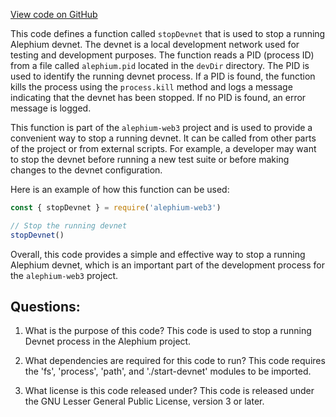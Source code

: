 [View code on GitHub](https://github.com/alephium/alephium-web3/packages/cli/scripts/stop-devnet.js)

This code defines a function called `stopDevnet` that is used to stop a running Alephium devnet. The devnet is a local development network used for testing and development purposes. The function reads a PID (process ID) from a file called `alephium.pid` located in the `devDir` directory. The PID is used to identify the running devnet process. If a PID is found, the function kills the process using the `process.kill` method and logs a message indicating that the devnet has been stopped. If no PID is found, an error message is logged.

This function is part of the `alephium-web3` project and is used to provide a convenient way to stop a running devnet. It can be called from other parts of the project or from external scripts. For example, a developer may want to stop the devnet before running a new test suite or before making changes to the devnet configuration.

Here is an example of how this function can be used:

```javascript
const { stopDevnet } = require('alephium-web3')

// Stop the running devnet
stopDevnet()
```

Overall, this code provides a simple and effective way to stop a running Alephium devnet, which is an important part of the development process for the `alephium-web3` project.
## Questions: 
 1. What is the purpose of this code?
   This code is used to stop a running Devnet process in the Alephium project.

2. What dependencies are required for this code to run?
   This code requires the 'fs', 'process', 'path', and './start-devnet' modules to be imported.

3. What license is this code released under?
   This code is released under the GNU Lesser General Public License, version 3 or later.